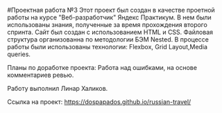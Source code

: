 #Проектная работа №3
Этот проект был создан в качестве проетной работы на курсе "Веб-разработчик" Яндекс Практикум. 
В нем были использованы знания, полученные за время прохождения второго спринта.
Сайт был создан с использованием HTML и CSS.
Файловая структура организованна по методологии БЭМ Nested.
В процессе работы были использованы технологии: Flexbox, Grid Layout,Media queries.


Планы по доработке проекта:
Работа над ошибками, на основе комментариев ревью.


Работу выполнил Линар Халиков. 

Ссылка на проект: https://dospapados.github.io/russian-travel/
